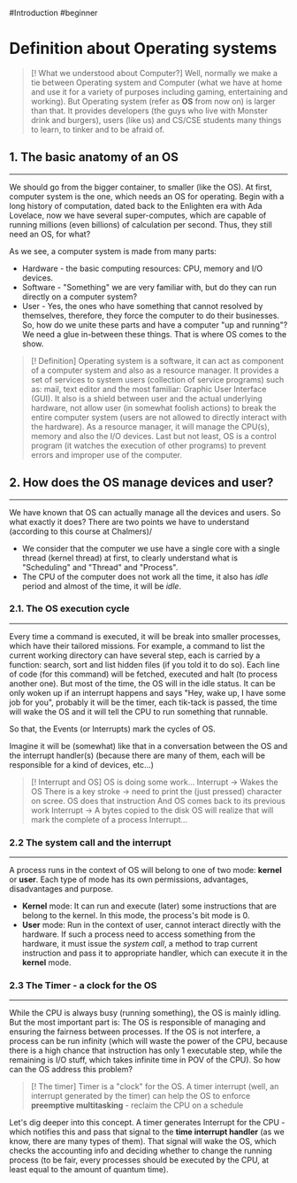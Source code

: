 #Introduction #beginner

# Definition about Operating systems

> [! What we understood about Computer?]
> Well, normally we make a tie between Operating system and Computer (what we have at home and use it for a variety of purposes including gaming, entertaining and working). But Operating system (refer as **OS** from now on) is larger than that. It provides developers (the guys who live with Monster drink and burgers), users (like us) and CS/CSE students many things to learn, to tinker and to be afraid of.

## 1. The basic anatomy of an OS
---
We should go from the bigger container, to smaller (like the OS). At first, computer system is the one, which needs an OS for operating. Begin with a long history of computation, dated back to the Enlighten era with Ada Lovelace, now we have several super-computes, which are capable of running millions (even billions) of calculation per second. Thus, they still need an OS, for what?

As we see, a computer system is made from many parts:
- Hardware - the basic computing resources: CPU, memory and I/O devices.
- Software - "Something" we are very familiar with, but do they can run directly on a computer system?
- User - Yes, the ones who have something that cannot resolved by themselves, therefore, they force the computer to do their businesses.
So, how do we unite these parts and have a computer "up and running"? We need a glue in-between these things. That is where OS comes to the show.
> [! Definition]
> Operating system is a software, it can act as component of a computer system and also as a resource manager.
> It provides a set of services to system users (collection of service programs) such as: mail, text editor and the most familiar: Graphic User Interface (GUI).
> It also is a shield between user and the actual underlying hardware, not allow user (in somewhat foolish actions) to break the entire computer system (users are not allowed to directly interact with the hardware).
> As a resource manager, it will manage the CPU(s), memory and also the I/O devices.
> Last but not least, OS is a control program (it watches the execution of other programs) to prevent errors and improper use of the computer.


## 2. How does the **OS** manage devices and user?
---
We have known that OS can actually manage all the devices and users. So what exactly it does? There are two points we have to understand (according to this course at Chalmers)/
- We consider that the computer we use have a single core with a single thread (kernel thread) at first, to clearly understand what is "Scheduling" and "Thread" and "Process".
- The CPU of the computer does not work all the time, it also has *idle* period and almost of the time, it will be *idle*.

### 2.1. The OS execution cycle
---
Every time a command is executed, it will be break into smaller processes, which have their tailored missions. For example, a command to list the current working directory can have several step, each is carried by a function: search, sort and list hidden files (if you told it to do so). Each line of code (for this command) will be fetched, executed and halt (to process another one). But most of the time, the OS will in the idle status. It can be only woken up if an interrupt happens and says "Hey, wake up, I have some job for you", probably it will be the timer, each tik-tack is passed, the time will wake the OS and it will tell the CPU to run something that runnable.

So that, the Events (or Interrupts) mark the cycles of OS.

Imagine it will be (somewhat) like that in a conversation between the OS and the interrupt handler(s) (because there are many of them, each will be responsible for a kind of devices, etc...)

> [! Interrupt and OS]
> OS is doing some work...
> Interrupt -> Wakes the OS
> There is a key stroke -> need to print the (just pressed) character on scree.
> OS does that instruction
> And OS comes back to its previous work
> Interrupt -> A bytes copied to the disk
> OS will realize that will mark the complete of a process
> Interrupt...

### 2.2 The system call and the interrupt
---
A process runs in the context of OS will belong to one of two mode: **kernel** or **user**. Each type of mode has its own permissions, advantages, disadvantages and purpose.
- **Kernel** mode: It can run and execute (later) some instructions that are belong to the kernel. In this mode, the process's bit mode is 0.
- **User** mode: Run in the context of user, cannot interact directly with the hardware. If such a process need to access something from the hardware, it must issue the *system call*, a method to trap current instruction and pass it to appropriate handler, which can execute it in the **kernel** mode.

### 2.3 The Timer - a clock for the OS
---
While the CPU is always busy (running something), the OS is mainly idling. But the most important part is: The OS is responsible of managing and ensuring the fairness between processes. If the OS is not interfere, a process can be run infinity (which will waste the power of the CPU, because there is a high chance that instruction has only 1 executable step, while the remaining is I/O stuff, which takes infinite time in POV of the CPU). So how can the OS address this problem? 

> [! The timer]
> Timer is a "clock" for the OS. A timer interrupt (well, an interrupt generated by the timer) can help the OS to enforce **preemptive multitasking** - reclaim the CPU on a schedule

Let's dig deeper into this concept.
A timer generates Interrupt for the CPU - which notifies this and pass that signal to the **time interrupt handler** (as we know, there are many types of them). That signal will wake the OS, which checks the accounting info and deciding whether to change the running process (to be fair, every processes should be executed by the CPU, at least equal to the amount of quantum time).
